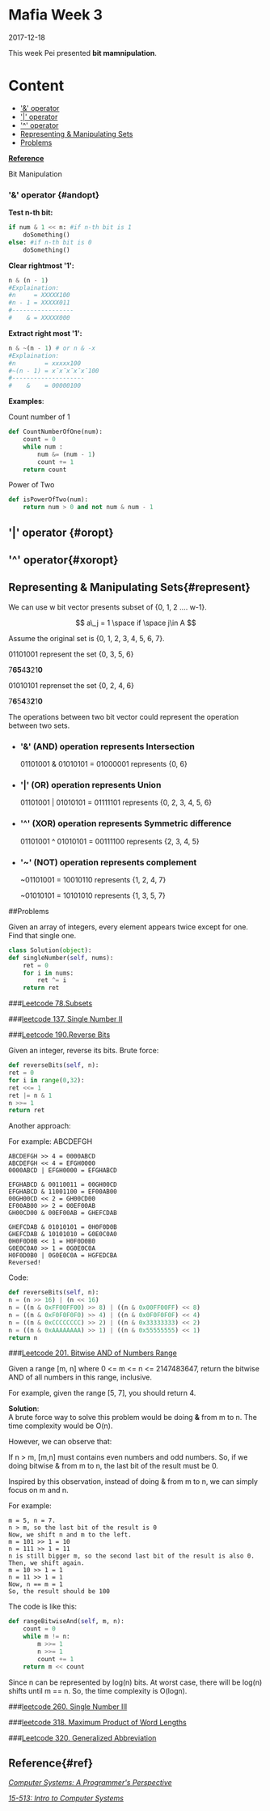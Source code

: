 # Mafia Week 3

2017-12-18

This week Pei  presented **bit mamnipulation**.

# Content

* ['&' operator](#andopt)
* ['|' operator](#oropt)
* ['^' operator](#xoropt)
* [Representing & Manipulating Sets](#represent)
* [Problems](#problem)

**[Reference](#ref)**

Bit Manipulation

### '&' operator {#andopt}

**Test n-th bit:**

```python
if num & 1 << n: #if n-th bit is 1
    doSomething()
else: #if n-th bit is 0
    doSomething()
```

**Clear rightmost '1':**

```python
n & (n - 1)
#Explaination:
#n     = XXXXX100
#n - 1 = XXXXX011
#-----------------
#    & = XXXXX000
```

**Extract right most '1':**

```python
n & ~(n - 1) # or n & -x
#Explaination:
#n        = xxxxx100
#~(n - 1) = x̄x̄x̄x̄x̄100
#--------------------
#    &    = 00000100
```

**Examples**:

Count number of 1

```python
def CountNumberOfOne(num):
    count = 0
    while num :
        num &= (num - 1)
        count += 1
    return count
```

Power of Two

```python
def isPowerOfTwo(num):
    return num > 0 and not num & num - 1
```

## '\|' operator {#oropt}



## '^' operator{#xoropt}



## Representing & Manipulating Sets{#represent}




We can use w bit vector presents subset of {0, 1, 2 .... w-1}.


$$
a\_j = 1 \space if \space j\in A
$$


Assume the original set is {0, 1, 2, 3, 4, 5, 6, 7}.

01101001 represent the set {0, 3, 5, 6}

7**65**4**3**21**0**

01010101 reprenset the set {0, 2, 4, 6}

7**6**5**4**3**2**1**0**

The operations between two bit vector could represent the operation between two sets.



* ### '&' \(AND\) operation represents Intersection

    01101001 & 01010101 = 01000001 represents {0, 6}
* ### '|' (OR) operation represents Union

    01101001 | 01010101 = 01111101 represents {0, 2, 3, 4, 5, 6}
    
* ### '^' (XOR) operation represents Symmetric difference

    01101001 ^ 01010101 = 00111100 represents {2, 3, 4, 5}

* ### '~' (NOT) operation represents complement
    ~01101001 = 10010110 represents {1, 2, 4, 7}

    ~01010101 = 10101010 represents {1, 3, 5, 7}

##Problems

Given an array of integers, every element appears twice except for one. Find that single one.

```python
class Solution(object):
def singleNumber(self, nums):
    ret = 0
    for i in nums:
        ret ^= i
    return ret
```

###[Leetcode 78.Subsets](https://leetcode.com/problems/subsets/)

###[leetcode 137. Single Number II](https://leetcode.com/problems/single-number-ii/)


###[Leetcode 190.Reverse Bits](https://leetcode.com/problems/reverse-bits/)

Given an integer, reverse its bits.
Brute force:

```python
def reverseBits(self, n):
ret = 0
for i in range(0,32):
ret <<= 1
ret |= n & 1
n >>= 1
return ret
```

Another approach:

For example: ABCDEFGH

```
ABCDEFGH >> 4 = 0000ABCD
ABCDEFGH << 4 = EFGH0000
0000ABCD | EFGH0000 = EFGHABCD

EFGHABCD & 00110011 = 00GH00CD
EFGHABCD & 11001100 = EF00AB00
00GH00CD << 2 = GH00CD00
EF00AB00 >> 2 = 00EF00AB
GH00CD00 & 00EF00AB = GHEFCDAB

GHEFCDAB & 01010101 = 0H0F0D0B
GHEFCDAB & 10101010 = G0E0C0A0
0H0F0D0B << 1 = H0F0D0B0
G0E0C0A0 >> 1 = 0G0E0C0A
H0F0D0B0 | 0G0E0C0A = HGFEDCBA
Reversed!
```

Code:

```python
def reverseBits(self, n):
n = (n >> 16) | (n << 16)
n = ((n & 0xFF00FF00) >> 8) | ((n & 0x00FF00FF) << 8)
n = ((n & 0xF0F0F0F0) >> 4) | ((n & 0x0F0F0F0F) << 4)
n = ((n & 0xCCCCCCCC) >> 2) | ((n & 0x33333333) << 2)
n = ((n & 0xAAAAAAAA) >> 1) | ((n & 0x55555555) << 1)
return n
```





###[Leetcode 201. Bitwise AND of Numbers Range](https://leetcode.com/problems/bitwise-and-of-numbers-range/)

Given a range \[m, n\] where 0 &lt;= m &lt;= n &lt;= 2147483647, return the bitwise AND of all numbers in this range, inclusive.

For example, given the range \[5, 7\], you should return 4.

**Solution**:  
A brute force way to solve this problem would be doing **&** from m to n. The time complexity would be O\(n\).

However, we can observe that:

If n &gt; m, \[m,n\] must contains even numbers and odd numbers. So, if we doing bitwise & from m to n, the last bit of the result must be 0.

Inspired by this observation, instead of doing & from m to n, we can simply focus on m and n.

For example:

```
m = 5, n = 7. 
n > m, so the last bit of the result is 0
Now, we shift n and m to the left.
m = 101 >> 1 = 10
n = 111 >> 1 = 11 
n is still bigger m, so the second last bit of the result is also 0.
Then, we shift again.
m = 10 >> 1 = 1
n = 11 >> 1 = 1
Now, n == m = 1
So, the result should be 100
```

The code is like this:

```python
def rangeBitwiseAnd(self, m, n):
    count = 0
    while m != n:
        m >>= 1
        n >>= 1
        count += 1
    return m << count
```

Since n can be represented by log\(n\) bits. At worst case, there will be log\(n\) shifts until m == n. So, the time complexity is O\(logn\).




###[leetcode 260. Single Number III](https://leetcode.com/problems/single-number-iii/) 

###[leetcode 318. Maximum Product of Word Lengths](https://leetcode.com/problems/maximum-product-of-word-lengths/)





###[Leetcode 320. Generalized Abbreviation](https://leetcode.com/problems/generalized-abbreviation/)





## Reference{#ref} 

<cite>[Computer Systems: A Programmer's Perspective][1]</cite>

[1]:http://csapp.cs.cmu.edu/

<cite>[15-513: Intro to Computer Systems][1]</cite>

[1]:http://www.cs.cmu.edu/~213/schedule.html







